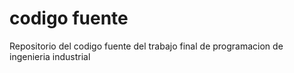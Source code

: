 # **codigo fuente**
Repositorio del codigo fuente del trabajo final de programacion de ingenieria industrial
